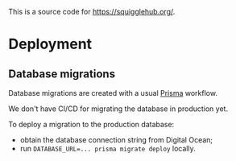 This is a source code for https://squigglehub.org/.

# Deployment

## Database migrations

Database migrations are created with a usual [Prisma](https://www.prisma.io/) workflow.

We don't have CI/CD for migrating the database in production yet.

To deploy a migration to the production database:

- obtain the database connection string from Digital Ocean;
- run `DATABASE_URL=... prisma migrate deploy` locally.
